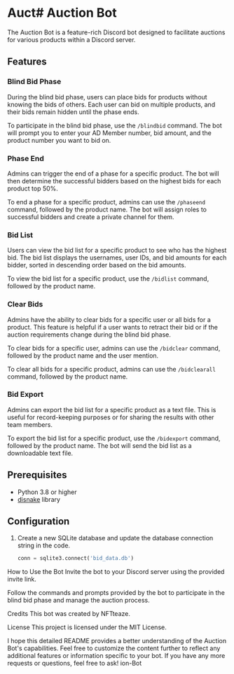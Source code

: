 # Auct# Auction Bot

The Auction Bot is a feature-rich Discord bot designed to facilitate auctions for various products within a Discord server.

## Features

### Blind Bid Phase

During the blind bid phase, users can place bids for products without knowing the bids of others. Each user can bid on multiple products, and their bids remain hidden until the phase ends.

To participate in the blind bid phase, use the `/blindbid` command. The bot will prompt you to enter your AD Member number, bid amount, and the product number you want to bid on.

### Phase End

Admins can trigger the end of a phase for a specific product. The bot will then determine the successful bidders based on the highest bids for each product top 50%.

To end a phase for a specific product, admins can use the `/phaseend` command, followed by the product name. The bot will assign roles to successful bidders and create a private channel for them.

### Bid List

Users can view the bid list for a specific product to see who has the highest bid. The bid list displays the usernames, user IDs, and bid amounts for each bidder, sorted in descending order based on the bid amounts.

To view the bid list for a specific product, use the `/bidlist` command, followed by the product name.

### Clear Bids

Admins have the ability to clear bids for a specific user or all bids for a product. This feature is helpful if a user wants to retract their bid or if the auction requirements change during the blind bid phase.

To clear bids for a specific user, admins can use the `/bidclear` command, followed by the product name and the user mention.

To clear all bids for a specific product, admins can use the `/bidclearall` command, followed by the product name.

### Bid Export

Admins can export the bid list for a specific product as a text file. This is useful for record-keeping purposes or for sharing the results with other team members.

To export the bid list for a specific product, use the `/bidexport` command, followed by the product name. The bot will send the bid list as a downloadable text file.

## Prerequisites

- Python 3.8 or higher
- [disnake](https://github.com/EQUENOS/disnake) library

## Configuration

1. Create a new SQLite database and update the database connection string in the code.
   ```python
   conn = sqlite3.connect('bid_data.db')

How to Use the Bot
Invite the bot to your Discord server using the provided invite link.

Follow the commands and prompts provided by the bot to participate in the blind bid phase and manage the auction process.

Credits
This bot was created by NFTteaze.

License
This project is licensed under the MIT License.


I hope this detailed README provides a better understanding of the Auction Bot's capabilities. Feel free to customize the content further to reflect any additional features or information specific to your bot. If you have any more requests or questions, feel free to ask!
ion-Bot
